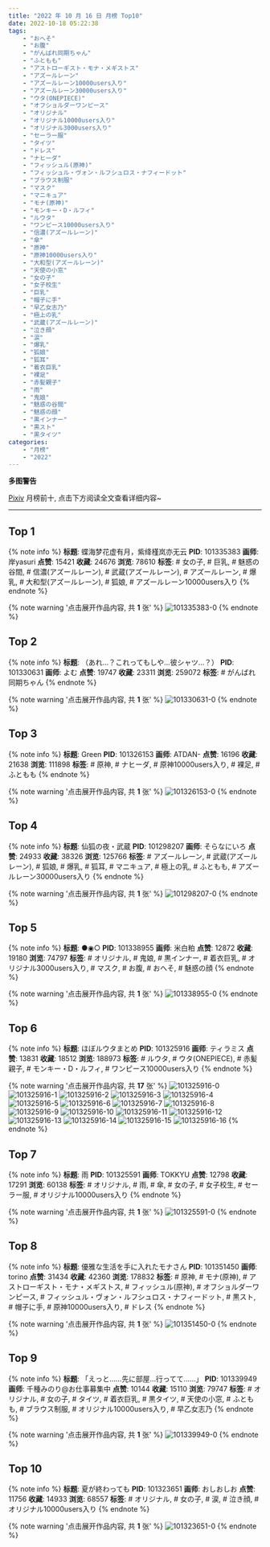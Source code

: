```yaml
---
title: "2022 年 10 月 16 日 月榜 Top10"
date: 2022-10-18 05:22:38
tags:
    - "おへそ"
    - "お腹"
    - "がんばれ同期ちゃん"
    - "ふともも"
    - "アストローギスト・モナ・メギストス"
    - "アズールレーン"
    - "アズールレーン10000users入り"
    - "アズールレーン30000users入り"
    - "ウタ(ONEPIECE)"
    - "オフショルダーワンピース"
    - "オリジナル"
    - "オリジナル10000users入り"
    - "オリジナル3000users入り"
    - "セーラー服"
    - "タイツ"
    - "ドレス"
    - "ナヒーダ"
    - "フィッシュル(原神)"
    - "フィッシュル・ヴォン・ルフシュロス・ナフィードット"
    - "ブラウス制服"
    - "マスク"
    - "マニキュア"
    - "モナ(原神)"
    - "モンキー・D・ルフィ"
    - "ルウタ"
    - "ワンピース10000users入り"
    - "信濃(アズールレーン)"
    - "傘"
    - "原神"
    - "原神10000users入り"
    - "大和型(アズールレーン)"
    - "天使の小窓"
    - "女の子"
    - "女子校生"
    - "巨乳"
    - "帽子に手"
    - "早乙女志乃"
    - "極上の乳"
    - "武蔵(アズールレーン)"
    - "泣き顔"
    - "涙"
    - "爆乳"
    - "狐娘"
    - "狐耳"
    - "着衣巨乳"
    - "裸足"
    - "赤髪親子"
    - "雨"
    - "鬼娘"
    - "魅惑の谷間"
    - "魅惑の顔"
    - "黒インナー"
    - "黒スト"
    - "黒タイツ"
categories:
    - "月榜"
    - "2022"
---
```


<i class="fa fa-triangle-exclamation"></i>**多图警告**<i class="fa fa-triangle-exclamation"></i>

[Pixiv](https://www.pixiv.net/) 月榜前十, 点击下方阅读全文查看详细内容~

<!-- more -->

---

## Top 1

{% note info %}
**标题**: 蝶海梦花虚有月，紫绛槿岚亦无云
**PID**: 101335383 **画师**: 岸yasuri
**点赞**: 15421 **收藏**: 24676 **浏览**: 78610
**标签**: # 女の子, # 巨乳, # 魅惑の谷間, # 信濃(アズールレーン), # 武蔵(アズールレーン), # アズールレーン, # 爆乳, # 大和型(アズールレーン), # 狐娘, # アズールレーン10000users入り
{% endnote %}

{% note warning '点击展开作品内容, 共 **1** 张' %}
![101335383-0](https://i.pixiv.re/img-original/img/2022/09/19/13/20/50/101335383_p0.png)
{% endnote %}

## Top 2

{% note info %}
**标题**: （あれ…？これってもしや…彼シャツ…？）
**PID**: 101330631 **画师**: よむ
**点赞**: 19747 **收藏**: 23311 **浏览**: 259072
**标签**: # がんばれ同期ちゃん
{% endnote %}

{% note warning '点击展开作品内容, 共 **1** 张' %}
![101330631-0](https://i.pixiv.re/img-original/img/2022/09/19/08/04/02/101330631_p0.png)
{% endnote %}

## Top 3

{% note info %}
**标题**: Green
**PID**: 101326153 **画师**: ATDAN-
**点赞**: 16196 **收藏**: 21638 **浏览**: 111898
**标签**: # 原神, # ナヒーダ, # 原神10000users入り, # 裸足, # ふともも
{% endnote %}

{% note warning '点击展开作品内容, 共 **1** 张' %}
![101326153-0](https://i.pixiv.re/img-original/img/2022/09/25/01/18/08/101326153_p0.jpg)
{% endnote %}

## Top 4

{% note info %}
**标题**: 仙狐の夜・武蔵
**PID**: 101298207 **画师**: そらなにいろ
**点赞**: 24933 **收藏**: 38326 **浏览**: 125766
**标签**: # アズールレーン, # 武蔵(アズールレーン), # 狐娘, # 爆乳, # 狐耳, # マニキュア, # 極上の乳, # ふともも, # アズールレーン30000users入り
{% endnote %}

{% note warning '点击展开作品内容, 共 **1** 张' %}
![101298207-0](https://i.pixiv.re/img-original/img/2022/09/18/00/34/11/101298207_p0.png)
{% endnote %}

## Top 5

{% note info %}
**标题**: ●◉○
**PID**: 101338955 **画师**: 米白粕
**点赞**: 12872 **收藏**: 19180 **浏览**: 74797
**标签**: # オリジナル, # 鬼娘, # 黒インナー, # 着衣巨乳, # オリジナル3000users入り, # マスク, # お腹, # おへそ, # 魅惑の顔
{% endnote %}

{% note warning '点击展开作品内容, 共 **1** 张' %}
![101338955-0](https://i.pixiv.re/img-original/img/2022/09/19/16/25/23/101338955_p0.jpg)
{% endnote %}

## Top 6

{% note info %}
**标题**: ほぼルウタまとめ
**PID**: 101325916 **画师**: ティラミス
**点赞**: 13831 **收藏**: 18512 **浏览**: 188973
**标签**: # ルウタ, # ウタ(ONEPIECE), # 赤髪親子, # モンキー・D・ルフィ, # ワンピース10000users入り
{% endnote %}

{% note warning '点击展开作品内容, 共 **17** 张' %}
![101325916-0](https://i.pixiv.re/img-original/img/2022/09/19/01/10/12/101325916_p0.jpg)
![101325916-1](https://i.pixiv.re/img-original/img/2022/09/19/01/10/12/101325916_p1.jpg)
![101325916-2](https://i.pixiv.re/img-original/img/2022/09/19/01/10/12/101325916_p2.jpg)
![101325916-3](https://i.pixiv.re/img-original/img/2022/09/19/01/10/12/101325916_p3.jpg)
![101325916-4](https://i.pixiv.re/img-original/img/2022/09/19/01/10/12/101325916_p4.jpg)
![101325916-5](https://i.pixiv.re/img-original/img/2022/09/19/01/10/12/101325916_p5.jpg)
![101325916-6](https://i.pixiv.re/img-original/img/2022/09/19/01/10/12/101325916_p6.jpg)
![101325916-7](https://i.pixiv.re/img-original/img/2022/09/19/01/10/12/101325916_p7.jpg)
![101325916-8](https://i.pixiv.re/img-original/img/2022/09/19/01/10/12/101325916_p8.jpg)
![101325916-9](https://i.pixiv.re/img-original/img/2022/09/19/01/10/12/101325916_p9.jpg)
![101325916-10](https://i.pixiv.re/img-original/img/2022/09/19/01/10/12/101325916_p10.jpg)
![101325916-11](https://i.pixiv.re/img-original/img/2022/09/19/01/10/12/101325916_p11.jpg)
![101325916-12](https://i.pixiv.re/img-original/img/2022/09/19/01/10/12/101325916_p12.jpg)
![101325916-13](https://i.pixiv.re/img-original/img/2022/09/19/01/10/12/101325916_p13.jpg)
![101325916-14](https://i.pixiv.re/img-original/img/2022/09/19/01/10/12/101325916_p14.jpg)
![101325916-15](https://i.pixiv.re/img-original/img/2022/09/19/01/10/12/101325916_p15.jpg)
![101325916-16](https://i.pixiv.re/img-original/img/2022/09/19/01/10/12/101325916_p16.jpg)
{% endnote %}

## Top 7

{% note info %}
**标题**: 雨
**PID**: 101325591 **画师**: TOKKYU
**点赞**: 12798 **收藏**: 17291 **浏览**: 60138
**标签**: # オリジナル, # 雨, # 傘, # 女の子, # 女子校生, # セーラー服, # オリジナル10000users入り
{% endnote %}

{% note warning '点击展开作品内容, 共 **1** 张' %}
![101325591-0](https://i.pixiv.re/img-original/img/2022/09/19/00/56/44/101325591_p0.jpg)
{% endnote %}

## Top 8

{% note info %}
**标题**: 優雅な生活を手に入れたモナさん
**PID**: 101351450 **画师**: torino
**点赞**: 31434 **收藏**: 42360 **浏览**: 178832
**标签**: # 原神, # モナ(原神), # アストローギスト・モナ・メギストス, # フィッシュル(原神), # オフショルダーワンピース, # フィッシュル・ヴォン・ルフシュロス・ナフィードット, # 黒スト, # 帽子に手, # 原神10000users入り, # ドレス
{% endnote %}

{% note warning '点击展开作品内容, 共 **1** 张' %}
![101351450-0](https://i.pixiv.re/img-original/img/2022/09/20/00/00/06/101351450_p0.jpg)
{% endnote %}

## Top 9

{% note info %}
**标题**: 「えっと……先に部屋…行ってて……」
**PID**: 101339949 **画师**: 千種みのり@お仕事募集中
**点赞**: 10144 **收藏**: 15110 **浏览**: 79747
**标签**: # オリジナル, # 女の子, # タイツ, # 着衣巨乳, # 黒タイツ, # 天使の小窓, # ふともも, # ブラウス制服, # オリジナル10000users入り, # 早乙女志乃
{% endnote %}

{% note warning '点击展开作品内容, 共 **1** 张' %}
![101339949-0](https://i.pixiv.re/img-original/img/2022/09/19/17/09/32/101339949_p0.jpg)
{% endnote %}

## Top 10

{% note info %}
**标题**: 夏が終わっても
**PID**: 101323651 **画师**: おしおしお
**点赞**: 11756 **收藏**: 14933 **浏览**: 68557
**标签**: # オリジナル, # 女の子, # 涙, # 泣き顔, # オリジナル10000users入り
{% endnote %}

{% note warning '点击展开作品内容, 共 **1** 张' %}
![101323651-0](https://i.pixiv.re/img-original/img/2022/09/19/00/00/01/101323651_p0.png)
{% endnote %}
